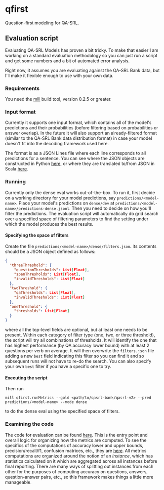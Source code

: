 # qfirst

Question-first modeling for QA-SRL.

## Evaluation script

Evaluating QA-SRL Models has proven a bit tricky. To make that easier I am
working on a standard evaluation methodology so you can just run a script and
get some numbers and a bit of automated error analysis.

Right now, it assumes you are evaluating against the QA-SRL Bank data, but I'll
make it flexible enough to use with your own data.


### Requirements

You need the [mill](https://github.com/lihaoyi/mill) build tool, version 0.2.5
or greater.

### Input format

Currently it supports one input format, which contains all of the model's
predictions and their probabilities (before filtering based on probabilities or
answer overlap). In the future it will also support an already-filtered format
(similar to the QA-SRL Bank data distribution format) in case your model doesn't
fit into the decoding framework used here.

The format is as a JSON Lines file where each line corresponds to all
predictions for a sentence. You can see where the JSON objects are constructed
in Python [here](qfirst/metrics/prediction_saving_metric.py), or where they are
translated to/from JSON in Scala
[here](qfirst-scala/src-jvm/qfirst/Predictions.scala).

### Running

Currently only the dense eval works out-of-the-box.
To run it, first decide on a working directory for your model predictions,
say `predictions/<model-name>`. Place your model's predictions on `dense/dev`
at `predictions/<model-name>/predictions-dense.jsonl`.
Then you need to decide on how you'll filter the predictions. The evaluation
script will automatically do grid search over a specified space of filtering
parameters to find the setting under which the model produces the best results.

#### Specifying the space of filters

Create the file `predictions/<model-name>/dense/filters.json`. Its contents
should be a JSON object defined as follows:
```json
{
  "threeThreshold": {
    "questionThresholds": List[Float],
    "spanThresholds": List[Float],
    "invalidThresholds": List[Float]
  },
  "twoThreshold": {
    "qaThresholds": List[Float],
    "invalidThresholds": List[Float]
  },
  "oneThreshold": {
    "thresholds": List[Float]
  }
}
```
where all the top-level fields are optional, but at least one needs to be
present. Within each category of filter type (one, two, or three threshold),
the script will try all combinations of thresholds. It will identify the one
that has highest performance (by QA accuracy lower bound) with at least 2
questions per verb on average.
It will then overwrite the `filters.json` file adding a new `best` field
indicating this filter so you can find it and so subsequent runs will not have
to re-do the search. You can also specify your own `best` filter if you have a
specific one to try.

#### Executing the script

Then run 
```
mill qfirst.runMetrics --gold <path/to/qasrl-bank/qasrl-v2> --pred predictions/<model-name> --mode dense
```
to do the dense eval using the specified space of filters.

### Examining the code

The code for evaluation can be found
[here](qfirst-scala/src-jvm/qfirst/MetricsApp.scala).
This is the entry point and overall logic for organizing how the metrics are
computed. To see the specifics of the computations of accuracy lower and upper
bounds, precision/recall/f1, confusion matrices, etc., they are
[here](qfirst-scala/src-jvm/qfirst/Instances.scala).
All metrics computations are organized around the notion of an _instance_,
which has statistics calculated on it which are aggregated across all instances
before final reporting. There are many ways of splitting out instances from each
other for the purposes of computing accuracy on questions, answers,
question-answer pairs, etc., so this framework makes things a little more
manageable.
